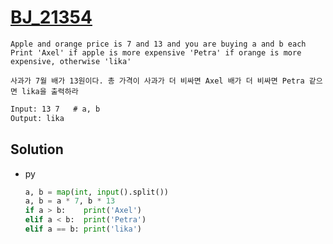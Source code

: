 # [BJ_21354](https://acmicpc.net/problem/21354)

```en
Apple and orange price is 7 and 13 and you are buying a and b each
Print 'Axel' if apple is more expensive 'Petra' if orange is more expensive, otherwise 'lika'
```

```kr
사과가 7월 배가 13원이다. 총 가격이 사과가 더 비싸면 Axel 배가 더 비싸면 Petra 같으면 lika을 출력하라
```

```txt
Input: 13 7   # a, b
Output: lika
```

## Solution

* py

  ```py
  a, b = map(int, input().split())
  a, b = a * 7, b * 13
  if a > b:    print('Axel')
  elif a < b:  print('Petra')
  elif a == b: print('lika')
  ```

